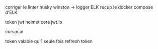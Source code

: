 corriger le linter 
husky
winston -> logger 
ELK
recup le docker compose d'ELK

token jwt
helmet
cors
jwt.io

cursor.ai

token valable qu'1 seule fois 
refresh token 